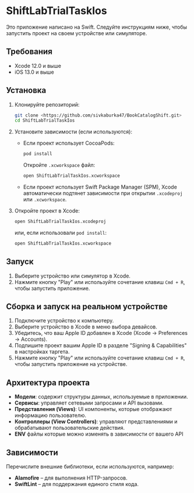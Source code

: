 # ShiftLabTrialTaskIos

Это приложение написано на Swift. Следуйте инструкциям ниже, чтобы запустить проект на своем устройстве или симуляторе.

## Требования

- Xcode 12.0 и выше
- iOS 13.0 и выше

## Установка

1. Клонируйте репозиторий:
    ```bash
    git clone <https://github.com/sivkaburka47/BookCatalogShift.git>
    cd ShiftLabTrialTaskIos
    ```

2. Установите зависимости (если используются):
    - Если проект использует CocoaPods:
      ```bash
      pod install
      ```
      Откройте `.xcworkspace` файл:
      ```bash
      open ShiftLabTrialTaskIos.xcworkspace
      ```
    - Если проект использует Swift Package Manager (SPM), Xcode автоматически подтянет зависимости при открытии `.xcodeproj` или `.xcworkspace`.

3. Откройте проект в Xcode:
    ```bash
    open ShiftLabTrialTaskIos.xcodeproj
    ```
    или, если использовали `pod install`:
    ```bash
    open ShiftLabTrialTaskIos.xcworkspace
    ```

## Запуск

1. Выберите устройство или симулятор в Xcode.
2. Нажмите кнопку "Play" или используйте сочетание клавиш `Cmd + R`, чтобы запустить приложение.

## Сборка и запуск на реальном устройстве

1. Подключите устройство к компьютеру.
2. Выберите устройство в Xcode в меню выбора девайсов.
3. Убедитесь, что ваш Apple ID добавлен в Xcode (Xcode -> Preferences -> Accounts).
4. Подпишите проект вашим Apple ID в разделе "Signing & Capabilities" в настройках таргета.
5. Нажмите кнопку "Play" или используйте сочетание клавиш `Cmd + R`, чтобы запустить приложение на устройстве.

## Архитектура проекта

- **Модели**: содержит структуры данных, используемые в приложении.
- **Сервисы**: управляет сетевыми запросами и API вызовами.
- **Представления (Views)**: UI компоненты, которые отображают информацию пользователю.
- **Контроллеры (View Controllers)**: управляют представлениями и обрабатывают пользовательские действия.
- **ENV** файлы которые можно изменять в зависимости от вашего API

## Зависимости

Перечислите внешние библиотеки, если используются, например:

- **Alamofire** – для выполнения HTTP-запросов.
- **SwiftLint** – для поддержания единого стиля кода.

